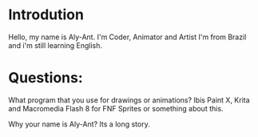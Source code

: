 # Introdution
Hello, my name is Aly-Ant.
I'm Coder, Animator and Artist
I'm from Brazil and i'm still learning English.

# Questions:
What program that you use for drawings or animations?
Ibis Paint X, Krita and Macromedia Flash 8 for FNF Sprites or something about this.

Why your name is Aly-Ant?
Its a long story.
